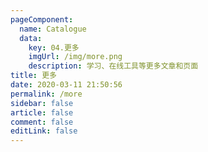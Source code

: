 ```yaml
---
pageComponent: 
  name: Catalogue
  data: 
    key: 04.更多
    imgUrl: /img/more.png
    description: 学习、在线工具等更多文章和页面
title: 更多
date: 2020-03-11 21:50:56
permalink: /more
sidebar: false
article: false
comment: false
editLink: false
---
```

